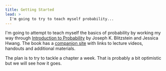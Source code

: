 ```yaml
---
title: Getting Started
lead: >
  I'm going to try to teach myself probability...
---
```


<p>
  I'm going to attempt to teach myself the basics of probability by working my way through <a href = "http://www.amazon.com/Introduction-Probability-Chapman-Statistical-Science/dp/1466575573/ref=sr_1_2?ie=UTF8&qid=1461808075&sr=8-2&keywords=Introduction+to+probability" target = "_blank">Introduction to Probability</a> by Joseph K. Blitzstein and Jessica Hwang. The book has a <a href = "http://projects.iq.harvard.edu/stat110" target = "_blank">companion site</a> with links to lecture videos, handouts and additional materials.
</p>
<p>
  The plan is to try to tackle a chapter a week. That is probably a bit optimistic but we will see how it goes.
</p>

